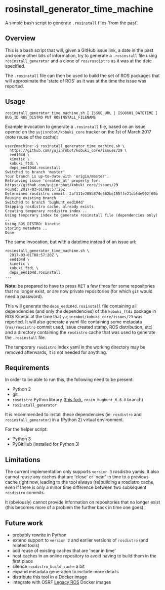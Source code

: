 # rosinstall_generator_time_machine

A simple bash script to generate `.rosinstall` files 'from the past'.


## Overview

This is a bash script that will, given a GitHub issue link, a date in the past and some other bits of information, try to generate a `.rosinstall` file using `rosinstall_generator` and a clone of `ros/rosdistro` as it was at the date specified.

The `.rosinstall` file can then be used to build the set of ROS packages that will approximate the 'state of ROS' as it was at the time the issue was reported.

## Usage

```
rosinstall_generator_time_machine.sh [ ISSUE_URL | ISO8601_DATETIME ] BUG_ID ROS_DISTRO PUT ROSINSTALL_FILENAME
```

Example invocation to generate a `.rosinstall` file, based on an issue opened on the `yujinrobot/kobuki_core` tracker on the 1st of March 2017 (note reuse of the cache):

```shell
user@machine:~$ rosinstall_generator_time_machine.sh \
  https://github.com/yujinrobot/kobuki_core/issues/29 \
  eed104d \
  kinetic \
  kobuki_ftdi \
  deps_eed104d.rosinstall
Switched to branch 'master'
Your branch is up-to-date with 'origin/master'.
Retrieving issue 'created_at' property for: https://github.com/yujinrobot/kobuki_core/issues/29
Found: 2017-03-01T08:57:20Z
Determined rosdistro commit: 2af311e205b874e862be155ffe21cb54e902f60b
Reusing existing branch
Switched to branch 'bughunt_eed104d'
Skipping rosdistro cache, already exists
Creating temporary rosdistro index ..
Using temporary index to generate rosinstall file (dependencies only) ..
Using ROS_DISTRO: kinetic
Storing metadata ..
Done
```

The same invocation, but with a datetime instead of an issue url:

```shell
rosinstall_generator_time_machine.sh \
  2017-03-01T08:57:20Z \
  eed104d \
  kinetic \
  kobuki_ftdi \
  deps_eed104d.rosinstall
...
```

**Note**: be prepared to have to press <kbd>RET</kbd> a few times for some repositories that no longer exist, or are now private repositories (for which `git` would need a password).

This will generate the `deps_eed104d.rosinstall` file containing all dependencies (and only the dependencies) of the `kobuki_ftdi` package in ROS Kinetic at the time that `yujinrobot/kobuki_core/issues/29` was reported. It will also generate a yaml file containing some metadata (`ros/rosdistro` commit used, issue created stamp, ROS distribution, etc) and a directory containing the `rosdistro` cache that was used to generate the `.rosinstall` file.

The temporary `rosdistro` index yaml in the working directory may be removed afterwards, it is not needed for anything.


## Requirements

In order to be able to run this, the following need to be present:

 - Python 2
 - git
 - `rosdistro` Python library ([this fork](https://github.com/gavanderhoorn/rosdistro_python/tree/rosin_bughunt_0.6.8), `rosin_bughunt_0.6.8` branch)
 - `rosinstall_generator`

It is recommended to install these dependencies (ie: `rosdistro` and `rosinstall_generator`) in a (Python 2) virtual environment.

For the helper script:

 - Python 3
 - PyGitHub (installed for Python 3)


## Limitations

The current implementation only supports `version 3` rosdistro yamls.
It also cannot reuse any caches that are 'close' or 'near' in time to a previous cache right now, leading to the tool always (re)building a rosdistro cache, even if there is only a minor time difference between two subsequent `rosdistro` commits.

It (obviously) cannot provide information on repositories that no longer exist (this becomes more of a problem the further back in time one goes).


## Future work

 - probably rewrite in Python
 - extend support to `version 2` and earlier versions of `rosdistro` (and related tools)
 - add reuse of existing caches that are 'near in time'
 - host caches in an online repository to avoid having to build them in the first place
 - silence `rosdistro_build_cache` a bit
 - expand metadata generation to include more details
 - distribute this tool in a Docker image
 - integrate with OSRF [Legacy ROS](https://hub.docker.com/r/osrf/ros_legacy/tags/) Docker images
